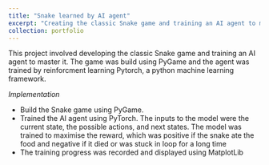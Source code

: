 ```yaml
---
title: "Snake learned by AI agent"
excerpt: "Creating the classic Snake game and training an AI agent to master it<br/><img src='images/Snake_learning_graph.png'>"
collection: portfolio
---
```


This project involved developing the classic Snake game and training an AI agent to master it. The game was build using PyGame and the agent was trained by reinforcment learning Pytorch, a python machine learning framework.

*Implementation*
  - Build the Snake game using PyGame.
  - Trained the AI agent using PyTorch. The inputs to the model were the current state, the possible actions, and next states. The model was trained to maximise the reward, which was positive if the snake ate the food and negative if it died or was stuck in loop for a long time
  - The training progress was recorded and displayed using MatplotLib
